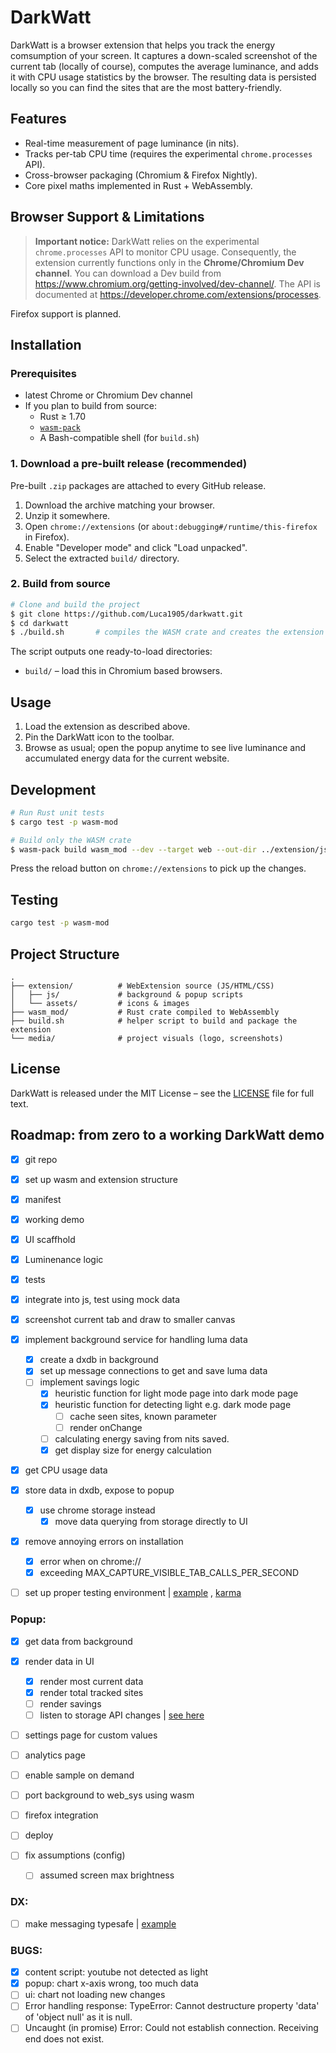 # DarkWatt

DarkWatt is a browser extension that helps you track the energy comsumption of your screen. It captures a down-scaled screenshot of the current tab (locally of course), computes the average luminance, and adds it with CPU usage statistics by the browser. The resulting data is persisted locally so you can find the sites that are the most battery-friendly.

## Features
* Real-time measurement of page luminance (in nits).
* Tracks per-tab CPU time (requires the experimental `chrome.processes` API).
* Cross-browser packaging (Chromium & Firefox Nightly).
* Core pixel maths implemented in Rust + WebAssembly.

## Browser Support & Limitations

> **Important notice:** DarkWatt relies on the experimental `chrome.processes` API to monitor CPU usage. Consequently, the extension currently functions only in the **Chrome/Chromium Dev channel**. You can download a Dev build from <https://www.chromium.org/getting-involved/dev-channel/>. The API is documented at <https://developer.chrome.com/extensions/processes>.

Firefox support is planned.

## Installation

### Prerequisites

* latest Chrome or Chromium Dev channel
* If you plan to build from source:
  * Rust ≥ 1.70
  * [`wasm-pack`](https://rustwasm.github.io/wasm-pack/)
  * A Bash-compatible shell (for `build.sh`)

### 1. Download a pre-built release (recommended)

Pre-built `.zip` packages are attached to every GitHub release.

1. Download the archive matching your browser.
2. Unzip it somewhere.
3. Open `chrome://extensions` (or `about:debugging#/runtime/this-firefox` in Firefox).
4. Enable "Developer mode" and click "Load unpacked".
5. Select the extracted `build/` directory.

### 2. Build from source

```bash
# Clone and build the project
$ git clone https://github.com/Luca1905/darkwatt.git
$ cd darkwatt
$ ./build.sh       # compiles the WASM crate and creates the extension bundles
```

The script outputs one ready-to-load directories:

* `build/` – load this in Chromium based browsers.

## Usage

1. Load the extension as described above.
2. Pin the DarkWatt icon to the toolbar.
3. Browse as usual; open the popup anytime to see live luminance and accumulated energy data for the current website.

## Development

```bash
# Run Rust unit tests
$ cargo test -p wasm-mod

# Build only the WASM crate
$ wasm-pack build wasm_mod --dev --target web --out-dir ../extension/js/wasm --out-name wasm_mod
```

Press the reload button on `chrome://extensions` to pick up the changes.

## Testing
```bash
cargo test -p wasm-mod
```

## Project Structure

```
.
├── extension/          # WebExtension source (JS/HTML/CSS)
│   ├── js/             # background & popup scripts
│   └── assets/         # icons & images
├── wasm_mod/           # Rust crate compiled to WebAssembly
├── build.sh            # helper script to build and package the extension
└── media/              # project visuals (logo, screenshots)
```

## License

DarkWatt is released under the MIT License – see the [LICENSE](LICENSE) file for full text.

## Roadmap: from zero to a working DarkWatt demo

- [x] git repo
- [x] set up wasm and extension structure
- [x] manifest
- [x] working demo
  
- [x] UI scaffhold
- [x] Luminenance logic
- [x] tests
- [x] integrate into js, test using mock data

- [x] screenshot current tab and draw to smaller canvas
- [x] implement background service for handling luma data
  - [x] create a dxdb in background
  - [x] set up message connections to get and save luma data
  - [ ] implement savings logic
    - [x] heuristic function for light mode page into dark mode page
    - [x] heuristic function for detecting light e.g. dark mode page
        - [ ] cache seen sites, known parameter
        - [ ] render onChange
    - [ ] calculating energy saving from nits saved.
    - [x] get display size for energy calculation
- [x] get CPU usage data
- [x] store data in dxdb, expose to popup
  - [x] use chrome storage instead
    - [x] move data querying from storage directly to UI

- [x] remove annoying errors on installation
  - [x] error when on chrome://
  - [x] exceeding MAX_CAPTURE_VISIBLE_TAB_CALLS_PER_SECOND
- [ ] set up proper testing environment | [example](https://github.com/darkreader/darkreader/tree/main) , [karma](https://karma-runner.github.io/latest/index.html)

### Popup:
- [x] get data from background
- [x] render data in UI
  - [x] render most current data
  - [x] render total tracked sites
  - [ ] render savings
  - [ ] listen to storage API changes | [see here](https://developer.chrome.com/docs/extensions/reference/api/storage#use-cases)
- [ ] settings page for custom values
- [ ] analytics page
- [ ] enable sample on demand

- [ ] port background to web_sys using wasm
- [ ] firefox integration
- [ ] deploy


- [ ] fix assumptions (config)
  - [ ] assumed screen max brightness

### DX:
- [ ] make messaging typesafe | [example](https://github.com/darkreader/darkreader/blob/main/src/background/messenger.ts)

### BUGS:
- [x] content script: youtube not detected as light
- [x] popup: chart x-axis wrong, too much data
- [ ] ui: chart not loading new changes
- [ ] Error handling response: TypeError: Cannot destructure property 'data' of 'object null' as it is null.
- [ ] Uncaught (in promise) Error: Could not establish connection. Receiving end does not exist.